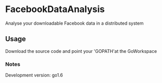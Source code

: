 # FacebookDataAnalysis
Analyse your downloadable Facebook data in a distributed system

## Usage
Download the source code and point your 'GOPATH'at the GoWorkspace

### Notes

Development version: go1.6

